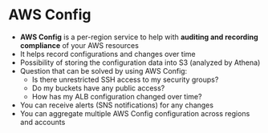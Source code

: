 # AWS Config

- **AWS Config** is a per-region service to help with **auditing and recording compliance** of your AWS resources
- It helps record configurations and changes over time 
- Possibility of storing the configuration data into S3 (analyzed by Athena)
- Question that can be solved by using AWS Config:
    - Is there unrestricted SSH access to my security groups?
    - Do my buckets have any public access?
    - How has my ALB configuration changed over time?
- You can receive alerts (SNS notifications) for any changes
- You can aggregate multiple AWS Config configuration across regions and accounts

